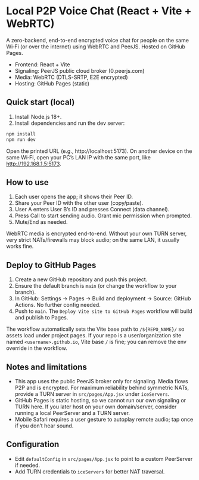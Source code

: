 # Local P2P Voice Chat (React + Vite + WebRTC)

A zero-backend, end-to-end encrypted voice chat for people on the same Wi‑Fi (or over the internet) using WebRTC and PeerJS. Hosted on GitHub Pages.

- Frontend: React + Vite
- Signaling: PeerJS public cloud broker (0.peerjs.com)
- Media: WebRTC (DTLS-SRTP, E2E encrypted)
- Hosting: GitHub Pages (static)

## Quick start (local)

1. Install Node.js 18+.
2. Install dependencies and run the dev server:

```bash
npm install
npm run dev
```

Open the printed URL (e.g., http://localhost:5173). On another device on the same Wi‑Fi, open your PC’s LAN IP with the same port, like http://192.168.1.5:5173.

## How to use

1. Each user opens the app; it shows their Peer ID.
2. Share your Peer ID with the other user (copy/paste).
3. User A enters User B’s ID and presses Connect (data channel).
4. Press Call to start sending audio. Grant mic permission when prompted.
5. Mute/End as needed.

WebRTC media is encrypted end-to-end. Without your own TURN server, very strict NATs/firewalls may block audio; on the same LAN, it usually works fine.

## Deploy to GitHub Pages

1. Create a new GitHub repository and push this project.
2. Ensure the default branch is `main` (or change the workflow to your branch).
3. In GitHub: Settings → Pages → Build and deployment → Source: GitHub Actions. No further config needed.
4. Push to `main`. The `Deploy Vite site to GitHub Pages` workflow will build and publish to Pages.

The workflow automatically sets the Vite base path to `/${REPO_NAME}/` so assets load under project pages. If your repo is a user/organization site named `<username>.github.io`, Vite base `/` is fine; you can remove the env override in the workflow.

## Notes and limitations

- This app uses the public PeerJS broker only for signaling. Media flows P2P and is encrypted. For maximum reliability behind symmetric NATs, provide a TURN server in `src/pages/App.jsx` under `iceServers`.
- GitHub Pages is static hosting, so we cannot run our own signaling or TURN here. If you later host on your own domain/server, consider running a local PeerServer and a TURN server.
- Mobile Safari requires a user gesture to autoplay remote audio; tap once if you don’t hear sound.

## Configuration

- Edit `defaultConfig` in `src/pages/App.jsx` to point to a custom PeerServer if needed.
- Add TURN credentials to `iceServers` for better NAT traversal.
